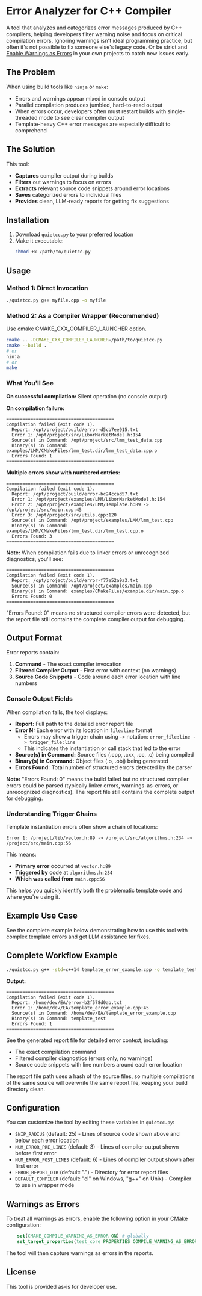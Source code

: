 # Error Analyzer for C++ Compiler

A tool that analyzes and categorizes error messages produced by C++ compilers, helping developers filter warning noise and focus on critical compilation errors. Ignoring warnings isn't ideal programming practice, but often it's not possible to fix someone else's legacy code. Or be strict and [Enable Warnings as Errors](#warnings-as-errors) in your own projects to catch new issues early.

## The Problem

When using build tools like `ninja` or `make`:
- Errors and warnings appear mixed in console output
- Parallel compilation produces jumbled, hard-to-read output
- When errors occur, developers often must restart builds with single-threaded mode to see clear compiler output
- Template-heavy C++ error messages are especially difficult to comprehend

## The Solution

This tool:
- **Captures** compiler output during builds
- **Filters** out warnings to focus on errors
- **Extracts** relevant source code snippets around error locations
- **Saves** categorized errors to individual files
- **Provides** clean, LLM-ready reports for getting fix suggestions

## Installation

1. Download `quietcc.py` to your preferred location
2. Make it executable:
   ```bash
   chmod +x /path/to/quietcc.py
   ```

## Usage

### Method 1: Direct Invocation
```bash
./quietcc.py g++ myfile.cpp -o myfile
```

### Method 2: As a Compiler Wrapper (Recommended)
Use cmake CMAKE_CXX_COMPILER_LAUNCHER option.

```bash
cmake .. -DCMAKE_CXX_COMPILER_LAUNCHER=/path/to/quietcc.py
cmake --build .
# or
ninja
# or
make
```

### What You'll See

**On successful compilation:** Silent operation (no console output)

**On compilation failure:**
```
========================================
Compilation failed (exit code 1).
  Report: /opt/project/build/error-d5cb7ee915.txt
  Error 1: /opt/project/src/LiborMarketModel.h:154 
  Source(s) in Command: /opt/project/src/lmm_test_data.cpp
  Binary(s) in Command: examples/LMM/CMakeFiles/lmm_test.dir/lmm_test_data.cpp.o
  Errors Found: 1
========================================
```

**Multiple errors show with numbered entries:**
```
========================================
Compilation failed (exit code 1).
  Report: /opt/project/build/error-bc24ccad57.txt
  Error 1: /opt/project/examples/LMM/LiborMarketModel.h:154 
  Error 2: /opt/project/examples/LMM/Template.h:89 -> /opt/project/src/main.cpp:45
  Error 3: /opt/project/src/utils.cpp:120 
  Source(s) in Command: /opt/project/examples/LMM/lmm_test.cpp
  Binary(s) in Command: examples/LMM/CMakeFiles/lmm_test.dir/lmm_test.cpp.o
  Errors Found: 3
========================================
```

**Note:** When compilation fails due to linker errors or unrecognized diagnostics, you'll see:
```
========================================
Compilation failed (exit code 1).
  Report: /opt/project/build/error-f77e52a9a3.txt
  Source(s) in Command: /opt/project/examples/main.cpp
  Binary(s) in Command: examples/CMakeFiles/example.dir/main.cpp.o
  Errors Found: 0
========================================
```
"Errors Found: 0" means no structured compiler errors were detected, but the report file still contains the complete compiler output for debugging.

## Output Format

Error reports contain:
1. **Command** - The exact compiler invocation
2. **Filtered Compiler Output** - First error with context (no warnings)
3. **Source Code Snippets** - Code around each error location with line numbers

### Console Output Fields

When compilation fails, the tool displays:
- **Report:** Full path to the detailed error report file
- **Error N:** Each error with its location in `file:line` format
  - Errors may show a trigger chain using `->` notation: `error_file:line -> trigger_file:line`
  - This indicates the instantiation or call stack that led to the error
- **Source(s) in Command:** Source files (.cpp, .cxx, .cc, .c) being compiled
- **Binary(s) in Command:** Object files (.o, .obj) being generated
- **Errors Found:** Total number of structured errors detected by the parser

**Note:** "Errors Found: 0" means the build failed but no structured compiler errors could be parsed (typically linker errors, warnings-as-errors, or unrecognized diagnostics). The report file still contains the complete output for debugging.

### Understanding Trigger Chains

Template instantiation errors often show a chain of locations:

```
Error 1: /project/lib/vector.h:89 -> /project/src/algorithms.h:234 -> /project/src/main.cpp:56
```

This means:
- **Primary error** occurred at `vector.h:89`
- **Triggered by** code at `algorithms.h:234` 
- **Which was called from** `main.cpp:56`

This helps you quickly identify both the problematic template code and where you're using it.

## Example Use Case

See the complete example below demonstrating how to use this tool with complex template errors and get LLM assistance for fixes.

## Complete Workflow Example

```bash
./quietcc.py g++ -std=c++14 template_error_example.cpp -o template_test
```

**Output:**
```
========================================
Compilation failed (exit code 1).
  Report: /home/dev/EA/error-b2f578d0ab.txt
  Error 1: /home/dev/EA/template_error_example.cpp:45 
  Source(s) in Command: /home/dev/EA/template_error_example.cpp
  Binary(s) in Command: template_test
  Errors Found: 1
========================================
```

See the generated report file for detailed error context, including:
- The exact compilation command
- Filtered compiler diagnostics (errors only, no warnings)
- Source code snippets with line numbers around each error location

The report file path uses a hash of the source files, so multiple compilations of the same source will overwrite the same report file, keeping your build directory clean.

## Configuration

You can customize the tool by editing these variables in `quietcc.py`:

- `SNIP_RADIUS` (default: 25) - Lines of source code shown above and below each error location
- `NUM_ERROR_PRE_LINES` (default: 3) - Lines of compiler output shown before first error
- `NUM_ERROR_POST_LINES` (default: 6) - Lines of compiler output shown after first error
- `ERROR_REPORT_DIR` (default: ".") - Directory for error report files
- `DEFAULT_COMPILER` (default: "cl" on Windows, "g++" on Unix) - Compiler to use in wrapper mode

## Warnings as Errors 

To treat all warnings as errors, enable the following option in your CMake configuration:

```cmake
    set(CMAKE_COMPILE_WARNING_AS_ERROR ON) # globally
    set_target_properties(test_core PROPERTIES COMPILE_WARNING_AS_ERROR ON) # per-target
```

The tool will then capture warnings as errors in the reports.

## License

This tool is provided as-is for developer use.